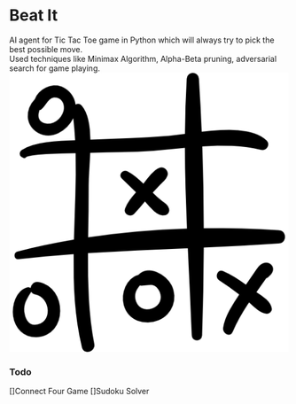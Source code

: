 # Beat It
AI agent for Tic Tac Toe game in Python which will always try to pick the best possible move. 
<br>
Used techniques like Minimax Algorithm, Alpha-Beta pruning, adversarial search for game playing.
![alt text](tictactoe.png)
### Todo
[]Connect Four Game
[]Sudoku Solver
